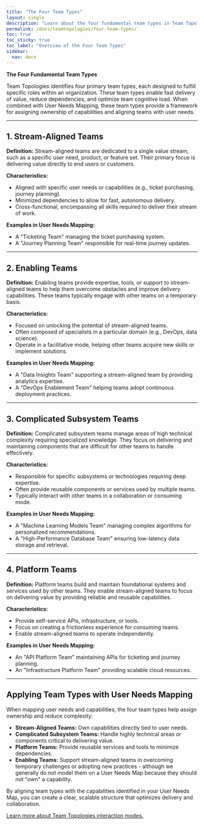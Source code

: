 ```yaml
---
title: "The Four Team Types"
layout: single
description: "Learn about the four fundamental team types in Team Topologies and how they align with User Needs Mapping."
permalink: /docs/teamtopologies/four-team-types/
toc: true
toc_sticky: true
toc_label: "Overview of the Four Team Types"
sidebar:
  nav: docs
---
```


**The Four Fundamental Team Types**  

Team Topologies identifies four primary team types, each designed to fulfill specific roles within an organization. These team types enable fast delivery of value, reduce dependencies, and optimize team cognitive load. When combined with User Needs Mapping, these team types provide a framework for assigning ownership of capabilities and aligning teams with user needs.

---

## 1. Stream-Aligned Teams

**Definition:** Stream-aligned teams are dedicated to a single value stream, such as a specific user need, product, or feature set. Their primary focus is delivering value directly to end users or customers.

**Characteristics:**

- Aligned with specific user needs or capabilities (e.g., ticket purchasing, journey planning).
- Minimized dependencies to allow for fast, autonomous delivery.
- Cross-functional, encompassing all skills required to deliver their stream of work.

**Examples in User Needs Mapping:**

- A "Ticketing Team" managing the ticket purchasing system.
- A "Journey Planning Team" responsible for real-time journey updates.

---

## 2. Enabling Teams

**Definition:** Enabling teams provide expertise, tools, or support to stream-aligned teams to help them overcome obstacles and improve delivery capabilities. These teams typically engage with other teams on a temporary basis.

**Characteristics:**

- Focused on unlocking the potential of stream-aligned teams.
- Often composed of specialists in a particular domain (e.g., DevOps, data science).
- Operate in a facilitative mode, helping other teams acquire new skills or implement solutions.

**Examples in User Needs Mapping:**

- A "Data Insights Team" supporting a stream-aligned team by providing analytics expertise.
- A "DevOps Enablement Team" helping teams adopt continuous deployment practices.

---

## 3. Complicated Subsystem Teams

**Definition:** Complicated subsystem teams manage areas of high technical complexity requiring specialized knowledge. They focus on delivering and maintaining components that are difficult for other teams to handle effectively.

**Characteristics:**

- Responsible for specific subsystems or technologies requiring deep expertise.
- Often provide reusable components or services used by multiple teams.
- Typically interact with other teams in a collaboration or consuming mode.

**Examples in User Needs Mapping:**

- A "Machine Learning Models Team" managing complex algorithms for personalized recommendations.
- A "High-Performance Database Team" ensuring low-latency data storage and retrieval.

---

## 4. Platform Teams

**Definition:** Platform teams build and maintain foundational systems and services used by other teams. They enable stream-aligned teams to focus on delivering value by providing reliable and reusable capabilities.

**Characteristics:**

- Provide self-service APIs, infrastructure, or tools.
- Focus on creating a frictionless experience for consuming teams.
- Enable stream-aligned teams to operate independently.

**Examples in User Needs Mapping:**

- An "API Platform Team" maintaining APIs for ticketing and journey planning.
- An "Infrastructure Platform Team" providing scalable cloud resources.

---

## Applying Team Types with User Needs Mapping

When mapping user needs and capabilities, the four team types help assign ownership and reduce complexity:

- **Stream-Aligned Teams:** Own capabilities directly tied to user needs.
- **Complicated Subsystem Teams:** Handle highly technical areas or components critical to delivering value.
- **Platform Teams:** Provide reusable services and tools to minimize dependencies.
- **Enabling Teams:** Support stream-aligned teams in overcoming temporary challenges or adopting new practices - although we generally do not model them on a User Needs Map because they should not "own" a capability.

By aligning team types with the capabilities identified in your User Needs Map, you can create a clear, scalable structure that optimizes delivery and collaboration.

[Learn more about Team Topologies interaction modes.](/docs/teamtopologies/interaction-modes/)
